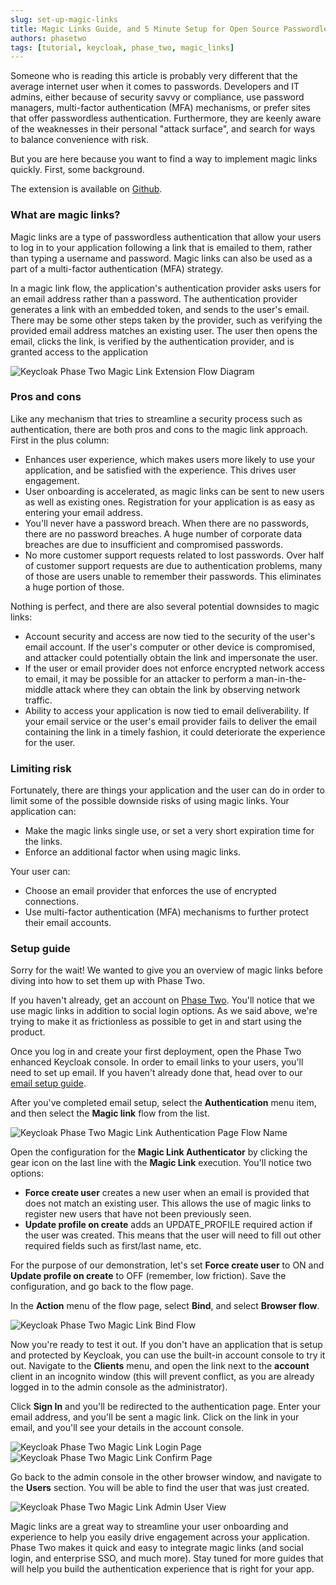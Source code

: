 ```yaml
---
slug: set-up-magic-links
title: Magic Links Guide, and 5 Minute Setup for Open Source Passwordless Authentication and Better Security
authors: phasetwo
tags: [tutorial, keycloak, phase_two, magic_links]
---
```


Someone who is reading this article is probably very different that the average internet user when it comes to passwords. Developers and IT admins, either because of security savvy or compliance, use password managers, multi-factor authentication (MFA) mechanisms, or prefer sites that offer passwordless authentication. Furthermore, they are keenly aware of the weaknesses in their personal "attack surface", and search for ways to balance convenience with risk.

But you are here because you want to find a way to implement magic links quickly. First, some background.

The extension is available on [Github](https://github.com/p2-inc/keycloak-magic-link).

<!--truncate-->

### What are magic links?

Magic links are a type of passwordless authentication that allow your users to log in to your application following a link that is emailed to them, rather than typing a username and password. Magic links can also be used as a part of a multi-factor authentication (MFA) strategy.

In a magic link flow, the application's authentication provider asks users for an email address rather than a password. The authentication provider generates a link with an embedded token, and sends to the user's email. There may be some other steps taken by the provider, such as verifying the provided email address matches an existing user. The user then opens the email, clicks the link, is verified by the authentication provider, and is granted access to the application

![Keycloak Phase Two Magic Link Extension Flow Diagram](/blog/2022-10-12-set-up-magic-links-flow.png)

### Pros and cons

Like any mechanism that tries to streamline a security process such as authentication, there are both pros and cons to the magic link approach. First in the plus column:

- Enhances user experience, which makes users more likely to use your application, and be satisfied with the experience. This drives user engagement.
- User onboarding is accelerated, as magic links can be sent to new users as well as existing ones. Registration for your application is as easy as entering your email address.
- You'll never have a password breach. When there are no passwords, there are no password breaches. A huge number of corporate data breaches are due to insufficient and compromised passwords.
- No more customer support requests related to lost passwords. Over half of customer support requests are due to authentication problems, many of those are users unable to remember their passwords. This eliminates a huge portion of those.

Nothing is perfect, and there are also several potential downsides to magic links:

- Account security and access are now tied to the security of the user's email account. If the user's computer or other device is compromised, and attacker could potentially obtain the link and impersonate the user.
- If the user or email provider does not enforce encrypted network access to email, it may be possible for an attacker to perform a man-in-the-middle attack where they can obtain the link by observing network traffic.
- Ability to access your application is now tied to email deliverability. If your email service or the user's email provider fails to deliver the email containing the link in a timely fashion, it could deteriorate the experience for the user.

### Limiting risk

Fortunately, there are things your application and the user can do in order to limit some of the possible downside risks of using magic links. Your application can:

- Make the magic links single use, or set a very short expiration time for the links.
- Enforce an additional factor when using magic links.

Your user can:

- Choose an email provider that enforces the use of encrypted connections.
- Use multi-factor authentication (MFA) mechanisms to further protect their email accounts.

### Setup guide

Sorry for the wait! We wanted to give you an overview of magic links before diving into how to set them up with Phase Two.

If you haven't already, get an account on [Phase Two](https://phasetwo.io/dashboard). You'll notice that we use magic links in addition to social login options. As we said above, we're trying to make it as frictionless as possible to get in and start using the product.

Once you log in and create your first deployment, open the Phase Two enhanced Keycloak console. In order to email links to your users, you'll need to set up email. If you haven't already done that, head over to our [email setup guide](/blog/2022-10-05-set-up-email.md).

After you've completed email setup, select the **Authentication** menu item, and then select the **Magic link** flow from the list.

![Keycloak Phase Two Magic Link Authentication Page Flow Name](/blog/2022-10-12-set-up-magic-links-magiclinkauth.png)

Open the configuration for the **Magic Link Authenticator** by clicking the gear icon on the last line with the **Magic Link** execution. You'll notice two options:

- **Force create user** creates a new user when an email is provided that does not match an existing user. This allows the use of magic links to register new users that have not been previously seen.
- **Update profile on create** adds an UPDATE_PROFILE required action if the user was created. This means that the user will need to fill out other required fields such as first/last name, etc.

For the purpose of our demonstration, let's set **Force create user** to ON and **Update profile on create** to OFF (remember, low friction). Save the configuration, and go back to the flow page.

In the **Action** menu of the flow page, select **Bind**, and select **Browser flow**.

![Keycloak Phase Two Magic Link Bind Flow](/blog/2022-10-12-set-up-magic-links-bind.png)

Now you're ready to test it out. If you don't have an application that is setup and protected by Keycloak, you can use the built-in account console to try it out. Navigate to the **Clients** menu, and open the link next to the **account** client in an incognito window (this will prevent conflict, as you are already logged in to the admin console as the administrator).

Click **Sign In** and you'll be redirected to the authentication page. Enter your email address, and you'll be sent a magic link. Click on the link in your email, and you'll see your details in the account console.

![Keycloak Phase Two Magic Link Login Page](/blog/2022-10-12-set-up-magic-links-login.png)
![Keycloak Phase Two Magic Link Confirm Page](/blog/2022-10-12-set-up-magic-links-confirm.png)

Go back to the admin console in the other browser window, and navigate to the **Users** section. You will be able to find the user that was just created.

![Keycloak Phase Two Magic Link Admin User View](/blog/2022-10-12-set-up-magic-links-admin-user.png)

Magic links are a great way to streamline your user onboarding and experience to help you easily drive engagement across your application. Phase Two makes it quick and easy to integrate magic links (and social login, and enterprise SSO, and much more). Stay tuned for more guides that will help you build the authentication experience that is right for your app.
